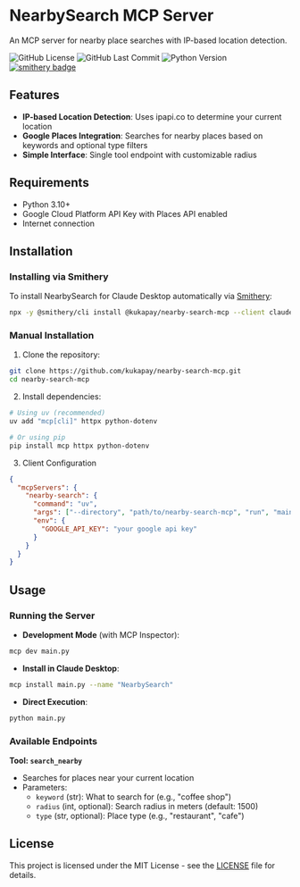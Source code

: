 # NearbySearch MCP Server

An MCP server for nearby place searches with IP-based location detection.

![GitHub License](https://img.shields.io/github/license/kukapay/nearby-search-mcp) 
![GitHub Last Commit](https://img.shields.io/github/last-commit/kukapay/nearby-search-mcp) 
![Python Version](https://img.shields.io/badge/python-3.10%2B-blue)
[![smithery badge](https://smithery.ai/badge/@kukapay/nearby-search-mcp)](https://smithery.ai/server/@kukapay/nearby-search-mcp)

## Features

- **IP-based Location Detection**: Uses ipapi.co to determine your current location
- **Google Places Integration**: Searches for nearby places based on keywords and optional type filters
- **Simple Interface**: Single tool endpoint with customizable radius

## Requirements

- Python 3.10+
- Google Cloud Platform API Key with Places API enabled
- Internet connection

## Installation

### Installing via Smithery

To install NearbySearch for Claude Desktop automatically via [Smithery](https://smithery.ai/server/@kukapay/nearby-search-mcp):

```bash
npx -y @smithery/cli install @kukapay/nearby-search-mcp --client claude
```

### Manual Installation
1. Clone the repository:
```bash
git clone https://github.com/kukapay/nearby-search-mcp.git
cd nearby-search-mcp
```

2. Install dependencies:
```bash
# Using uv (recommended)
uv add "mcp[cli]" httpx python-dotenv

# Or using pip
pip install mcp httpx python-dotenv
```

3. Client Configuration

```json
{
  "mcpServers": {
    "nearby-search": {
      "command": "uv",
      "args": ["--directory", "path/to/nearby-search-mcp", "run", "main.py"],
      "env": {
        "GOOGLE_API_KEY": "your google api key"
      }
    }
  }
}
````

## Usage

### Running the Server

- **Development Mode** (with MCP Inspector):
```bash
mcp dev main.py
```

- **Install in Claude Desktop**:
```bash
mcp install main.py --name "NearbySearch"
```

- **Direct Execution**:
```bash
python main.py
```

### Available Endpoints

**Tool: `search_nearby`**
 - Searches for places near your current location
 - Parameters:
   - `keyword` (str): What to search for (e.g., "coffee shop")
   - `radius` (int, optional): Search radius in meters (default: 1500)
   - `type` (str, optional): Place type (e.g., "restaurant", "cafe")


## License

This project is licensed under the MIT License - see the [LICENSE](LICENSE) file for details.
